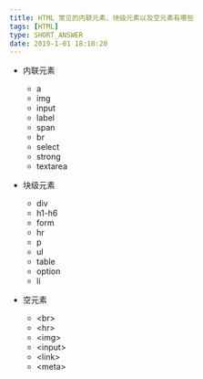 ```yaml
---
title: HTML 常见的内联元素、块级元素以及空元素有哪些
tags: [HTML]
type: SHORT_ANSWER
date: 2019-1-01 18:10:20
---
```


- 内联元素

  - a
  - img
  - input
  - label
  - span
  - br
  - select
  - strong
  - textarea

- 块级元素

  - div
  - h1-h6
  - form
  - hr
  - p
  - ul
  - table
  - option
  - li

- 空元素

  - \<br>
  - \<hr>
  - \<img>
  - \<input>
  - \<link>
  - \<meta>
